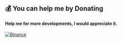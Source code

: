 ## 💰 You can help me by Donating
  #### Help me for more developments, I would appreciate it.
  [![Binance](https://img.shields.io/badge/Binance-FCD535?style=for-the-badge&logo=binance&logoColor=white)](https://s.binance.com/xgKLGtyZ) 